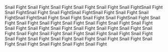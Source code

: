Snail Fight Snail Fight Snail Fight Snail Fight Snail Fight Snail FightSnail Fight Snail FightSnail Fight Snail FightSnail FightSnail Fight Snail Fight Snail FightSnail FightSnail Fight Snail Fight Snail Fight Snail FightSnail Fight Snail Fight Snail Fight Snail Fight Snail Fight Snail Fight Snail Fight Snail Fight Snail Fight Snail Fight Snail Fight Snail Fight Snail Fight Snail Fight Snail Fight Snail Fight Snail Fight Snail Fight Snail Fight Snail Fight Snail Fight Snail Fight Snail Fight Snail Fight Snail Fight Snail Fight Snail Fight Snail Fight Snail Fight Snail Fight Snail Fight Snail Fight